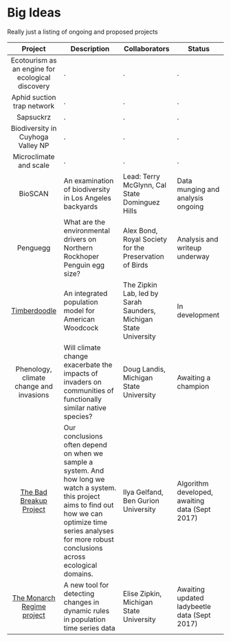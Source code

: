 # Big Ideas
Really just a listing of ongoing and proposed projects

| Project       |Description         | Collaborators | Status|
|:-------------:|-------------| -----| -----|
|Ecotourism as an engine for ecological discovery    | . | . |. |
|Aphid suction trap network     | . | . |. |
|Sapsuckrz     | . | . |. |
|Biodiversity in Cuyhoga Valley NP     | . | . |. |
|Microclimate and scale      | . | . |. |
|BioSCAN     | An examination of biodiversity in Los Angeles backyards | Lead: Terry McGlynn, Cal State Dominguez Hills | Data munging and analysis ongoing |
|Penguegg      | What are the environmental drivers on Northern Rockhoper Penguin egg size? | Alex Bond, Royal Society for the Preservation of Birds | Analysis and writeup underway |
|[Timberdoodle](https://github.com/zipkinlab/timberdoodle)   | An integrated population model for American Woodcock| The Zipkin Lab, led by Sarah Saunders, Michigan State University |In development|
|Phenology, climate change and invasions     | Will climate change exacerbate the impacts of invaders on communities of functionally similar native species? | Doug Landis, Michigan State University | Awaiting a champion |
|[The Bad Breakup Project](https://github.com/cbahlai/bad_breakup)    |Our conclusions often depend on when we sample a system. And how long we watch a system. this project aims to find out how we can optimize time series analyses for more robust conclusions across ecological domains. | Ilya Gelfand, Ben Gurion University | Algorithm developed, awaiting data (Sept 2017) |
|[The Monarch Regime project](https://github.com/cbahlai/monarch_regime)      | A new tool for detecting changes in dynamic rules in population time series data | Elise Zipkin, Michigan State University | Awaiting updated ladybeetle data (Sept 2017)|
